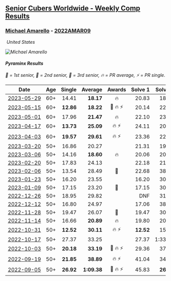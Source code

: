 <style>table {white-space: nowrap;}</style>
<link rel="stylesheet" type="text/css" href="/scw-comp/css/flags.css" />

## [Senior Cubers Worldwide - Weekly Comp Results](/scw-comp/results/)
### [Michael Amarello](README.md) - [2022AMAR09](https://www.worldcubeassociation.org/persons/2022AMAR09?event=pyram)

<i class="flag flag-US" />&nbsp;United States

![Michael Amarello](1659001530.jpg)

#### Pyraminx Results

<span style="white-space: nowrap;">🥇 = 1st senior</span>, <span style="white-space: nowrap;">🥈 = 2nd senior</span>, <span style="white-space: nowrap;">🥉 = 3rd senior</span>, <span style="white-space: nowrap;">🔥 = PR average</span>, <span style="white-space: nowrap;">⚡ = PR single</span>.

| Date | Age | Single | Average | Awards | Solve 1 | Solve 2 | Solve 3 | Solve 4 | Solve 5 | Video |
| :--: | :--: | --: | --: | :--: | --: | --: | --: | --: | --: | :-- |
| [2023-05-29](../../results/2023-05-29/pyram.md) | 60+ | 14.41 | **18.17** | 🔥 | 20.83 | 18.17 | 14.41 | 25.88 | 15.51 | [Desktop](https://www.facebook.com/events/3552780501633678/permalink/3556032887975106) / [Mobile](https://m.facebook.com/events/3552780501633678?view=permalink&id=3556032887975106) |
| [2023-05-15](../../results/2023-05-15/pyram.md) | 60+ | **12.86** | **18.22** | 🥉 🔥 ⚡ | 20.14 | 22.36 | 16.40 | **12.86** | 18.13 | [Desktop](https://www.facebook.com/michael.amarello/videos/258835549935925) / [Mobile](https://m.facebook.com/michael.amarello/videos/258835549935925) |
| [2023-05-01](../../results/2023-05-01/pyram.md) | 60+ | 17.96 | **21.47** | 🔥 | 22.10 | 23.32 | 18.99 | 17.96 | 29.19 | [Desktop](https://www.facebook.com/michael.amarello/videos/258835549935925) / [Mobile](https://m.facebook.com/michael.amarello/videos/258835549935925) |
| [2023-04-17](../../results/2023-04-17/pyram.md) | 60+ | **13.73** | **25.09** | 🔥 ⚡ | 24.11 | 20.98 | 31.32 | 30.19 | **13.73** | [Desktop](https://www.facebook.com/michael.amarello/videos/607339014645349) / [Mobile](https://m.facebook.com/michael.amarello/videos/607339014645349) |
| [2023-04-03](../../results/2023-04-03/pyram.md) | 60+ | **19.57** | **29.61** | 🔥 ⚡ | 23.36 | 22.60 | **19.57** | 42.87 | 51.27 | [Desktop](https://www.facebook.com/michael.amarello/videos/920759492505963) / [Mobile](https://m.facebook.com/michael.amarello/videos/920759492505963) |
| [2023-03-20](../../results/2023-03-20/pyram.md) | 50+ | 16.86 | 20.27 |  | 21.31 | 19.31 | 16.86 | 25.10 | 20.20 | [Desktop](https://www.facebook.com/michael.amarello/videos/1656718854773926) / [Mobile](https://m.facebook.com/michael.amarello/videos/1656718854773926) |
| [2023-03-06](../../results/2023-03-06/pyram.md) | 50+ | 14.16 | **18.60** | 🔥 | 20.06 | 20.37 | 14.16 | 20.63 | 15.36 | [Desktop](https://www.facebook.com/michael.amarello/videos/2491248061027453) / [Mobile](https://m.facebook.com/michael.amarello/videos/2491248061027453) |
| [2023-02-20](../../results/2023-02-20/pyram.md) | 50+ | 17.83 | 24.13 |  | 22.18 | 21.91 | 44.76 | 28.30 | 17.83 | [Desktop](https://www.facebook.com/michael.amarello/videos/1979486362443609) / [Mobile](https://m.facebook.com/michael.amarello/videos/1979486362443609) |
| [2023-02-06](../../results/2023-02-06/pyram.md) | 50+ | 13.54 | 28.49 | 🥈 | 22.68 | 38.33 | 24.72 | 13.54 | 38.08 | [Desktop](https://www.facebook.com/michael.amarello/videos/1406939283459414) / [Mobile](https://m.facebook.com/michael.amarello/videos/1406939283459414) |
| [2023-01-23](../../results/2023-01-23/pyram.md) | 50+ | 16.20 | 23.55 |  | 16.20 | 30.85 | 21.41 | 18.39 | 39.30 | [Desktop](https://www.facebook.com/michael.amarello/videos/1213378429581541) / [Mobile](https://m.facebook.com/michael.amarello/videos/1213378429581541) |
| [2023-01-09](../../results/2023-01-09/pyram.md) | 50+ | 17.15 | 23.20 | 🥉 | 17.15 | 30.24 | 33.29 | 21.38 | 17.99 | [Desktop](https://www.facebook.com/michael.amarello/videos/1299683180608375) / [Mobile](https://m.facebook.com/michael.amarello/videos/1299683180608375) |
| [2022-12-26](../../results/2022-12-26/pyram.md) | 50+ | 18.95 | 29.82 |  | DNF | 31.42 | 31.31 | 18.95 | 26.74 | [Desktop](https://www.facebook.com/michael.amarello/videos/495480776056436) / [Mobile](https://m.facebook.com/michael.amarello/videos/495480776056436) |
| [2022-12-12](../../results/2022-12-12/pyram.md) | 50+ | 16.80 | 24.97 |  | 17.06 | 38.62 | 19.23 | 1:25.51 | 16.80 | [Desktop](https://www.facebook.com/michael.amarello/videos/1874699096211146) / [Mobile](https://m.facebook.com/michael.amarello/videos/1874699096211146) |
| [2022-11-28](../../results/2022-11-28/pyram.md) | 50+ | 19.47 | 26.07 | 🥉 | 19.47 | 30.63 | 26.55 | 27.52 | 24.15 | [Desktop](https://www.facebook.com/michael.amarello/videos/860861595267914) / [Mobile](https://m.facebook.com/michael.amarello/videos/860861595267914) |
| [2022-11-14](../../results/2022-11-14/pyram.md) | 50+ | 16.66 | **20.89** | 🔥 | 19.80 | 20.27 | 22.60 | 39.80 | 16.66 | [Desktop](https://www.facebook.com/michael.amarello/videos/1614418225644967) / [Mobile](https://m.facebook.com/michael.amarello/videos/1614418225644967) |
| [2022-10-31](../../results/2022-10-31/pyram.md) | 50+ | **12.52** | **30.11** | 🔥 ⚡ | **12.52** | 15.07 | 42.07 | 33.18 | 54.78 | [Desktop](https://www.facebook.com/michael.amarello/videos/846196149895997) / [Mobile](https://m.facebook.com/michael.amarello/videos/846196149895997) |
| [2022-10-17](../../results/2022-10-17/pyram.md) | 50+ | 27.37 | 33.25 |  | 27.37 | 1:33.90 | 31.29 | 28.01 | 40.45 | [Desktop](https://www.facebook.com/michael.amarello/videos/484179606978303) / [Mobile](https://m.facebook.com/michael.amarello/videos/484179606978303) |
| [2022-10-03](../../results/2022-10-03/pyram.md) | 50+ | **20.18** | **33.19** | 🥉 🔥 ⚡ | 29.36 | 37.13 | **20.18** | 33.09 | 52.59 | [Desktop](https://www.facebook.com/michael.amarello/videos/3277624805859552) / [Mobile](https://m.facebook.com/michael.amarello/videos/3277624805859552) |
| [2022-09-19](../../results/2022-09-19/pyram.md) | 50+ | **21.85** | **38.89** | 🔥 ⚡ | 41.04 | 34.44 | **21.85** | 41.18 | 1:30.93 | [Desktop](https://www.facebook.com/michael.amarello/videos/3371523806394638) / [Mobile](https://m.facebook.com/michael.amarello/videos/3371523806394638) |
| [2022-09-05](../../results/2022-09-05/pyram.md) | 50+ | **26.92** | **1:09.38** | 🥉 🔥 ⚡ | 45.83 | **26.92** | 1:58.82 | 2:58.19 | 43.48 | [Desktop](https://www.facebook.com/michael.amarello/videos/643951607342443) / [Mobile](https://m.facebook.com/michael.amarello/videos/643951607342443) |


<!-- Global site tag (gtag.js) - Google Analytics -->
<script async src="https://www.googletagmanager.com/gtag/js?id=UA-86348435-3"></script>
<script>window.dataLayer = window.dataLayer || []; function gtag() {dataLayer.push(arguments);} gtag('js', new Date()); gtag('config', 'UA-86348435-3');</script>
